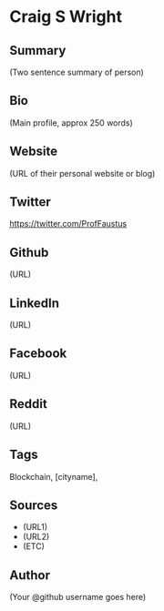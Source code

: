 # Craig S Wright

## Summary
(Two sentence summary of person)

## Bio
(Main profile, approx 250 words)

## Website
(URL of their personal website or blog)

## Twitter
https://twitter.com/ProfFaustus

## Github
(URL)

## LinkedIn
(URL)

## Facebook
(URL)

## Reddit
(URL)

## Tags
Blockchain, [cityname], 

## Sources
- (URL1)
- (URL2)
- (ETC)

## Author
(Your @github username goes here)
